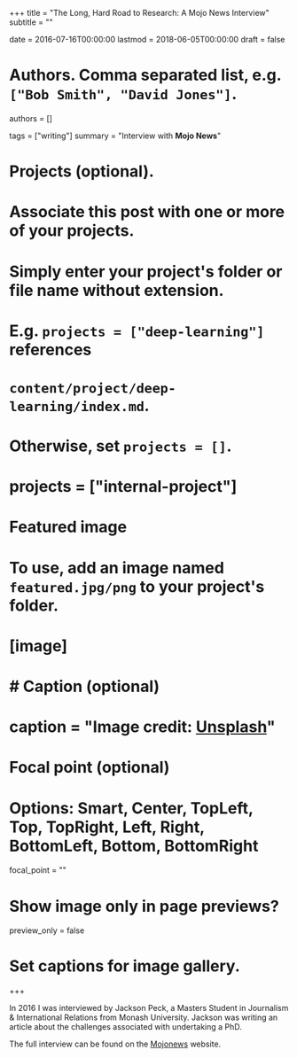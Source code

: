 +++
title = "The Long, Hard Road to Research: A Mojo News Interview"
subtitle = ""

date = 2016-07-16T00:00:00
lastmod = 2018-06-05T00:00:00
draft = false

# Authors. Comma separated list, e.g. `["Bob Smith", "David Jones"]`.
authors = []

tags = ["writing"]
summary = "Interview with **Mojo News**"

# Projects (optional).
#   Associate this post with one or more of your projects.
#   Simply enter your project's folder or file name without extension.
#   E.g. `projects = ["deep-learning"]` references 
#   `content/project/deep-learning/index.md`.
#   Otherwise, set `projects = []`.
# projects = ["internal-project"]

# Featured image
# To use, add an image named `featured.jpg/png` to your project's folder. 
# [image]
#   # Caption (optional)
#   caption = "Image credit: [**Unsplash**](https://unsplash.com/photos/CpkOjOcXdUY)"

  # Focal point (optional)
  # Options: Smart, Center, TopLeft, Top, TopRight, Left, Right, BottomLeft, Bottom, BottomRight
  focal_point = ""

  # Show image only in page previews?
  preview_only = false

# Set captions for image gallery.

+++

In 2016 I was interviewed by Jackson Peck, a Masters Student in Journalism & International Relations from Monash University. Jackson was writing an article about the challenges associated with undertaking a PhD. 

The full interview can be found on the [Mojonews](http://mojonews.com.au/the-long-hard-road-to-research/) website. 
